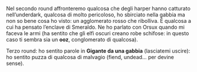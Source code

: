 Nel secondo round affronteremo qualcosa che degli harper hanno catturato nell’underdark, qualcosa di molto pericoloso, ho sbirciato nella gabbia ma non so bene cosa ho visto: un agglomerato rosso che ribolliva. È qualcosa a cui ha pensato l’enclave di Smeraldo. Ne ho parlato con Orsux quando mi faceva le armi (ha sentito che gli elfi oscuri creano robe schifose: in questo caso ti sembra sia un **ooz**, conglomerato di qualcosa).

Terzo round: ho sentito parole in **Gigante da una gabbia** (lasciatemi uscire): ho sentito puzza di qualcosa di malvagio (fiend, undead… per devine sense).
